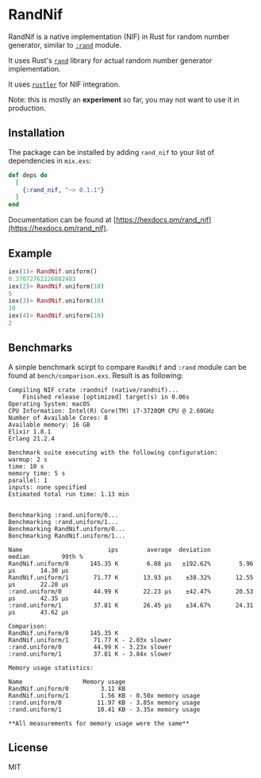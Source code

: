 # RandNif

RandNif is a native implementation (NIF) in Rust for random number generator, similar to [`:rand`](http://erlang.org/doc/man/rand.html) module.

It uses Rust's [`rand`](https://github.com/rust-random/rand) library for actual random number generator implementation.

It uses [`rustler`](https://github.com/hansihe/Rustler) for NIF integration.

Note: this is mostly an **experiment** so far, you may not want to use it in production.

## Installation

The package can be installed by adding `rand_nif` to your list of dependencies in `mix.exs`:

```elixir
def deps do
  [
    {:rand_nif, "~> 0.1.1"}
  ]
end
```

Documentation can be found at [https://hexdocs.pm/rand_nif](https://hexdocs.pm/rand_nif).

## Example

```elixir
iex(1)> RandNif.uniform()
0.37072762226882483
iex(2)> RandNif.uniform(10)
5
iex(3)> RandNif.uniform(10)
10
iex(4)> RandNif.uniform(10)
2
```

## Benchmarks

A simple benchmark scirpt to compare `RandNif` and `:rand` module can be found at `bench/comparison.exs`. Result is as following:

```
Compiling NIF crate :randnif (native/randnif)...
    Finished release [optimized] target(s) in 0.06s
Operating System: macOS
CPU Information: Intel(R) Core(TM) i7-3720QM CPU @ 2.60GHz
Number of Available Cores: 8
Available memory: 16 GB
Elixir 1.8.1
Erlang 21.2.4

Benchmark suite executing with the following configuration:
warmup: 2 s
time: 10 s
memory time: 5 s
parallel: 1
inputs: none specified
Estimated total run time: 1.13 min


Benchmarking :rand.uniform/0...
Benchmarking :rand.uniform/1...
Benchmarking RandNif.uniform/0...
Benchmarking RandNif.uniform/1...

Name                        ips        average  deviation         median         99th %
RandNif.uniform/0      145.35 K        6.88 μs   ±192.62%        5.96 μs       14.30 μs
RandNif.uniform/1       71.77 K       13.93 μs    ±38.32%       12.55 μs       22.28 μs
:rand.uniform/0         44.99 K       22.23 μs    ±42.47%       20.53 μs       42.35 μs
:rand.uniform/1         37.81 K       26.45 μs    ±34.67%       24.31 μs       43.62 μs

Comparison:
RandNif.uniform/0      145.35 K
RandNif.uniform/1       71.77 K - 2.03x slower
:rand.uniform/0         44.99 K - 3.23x slower
:rand.uniform/1         37.81 K - 3.84x slower

Memory usage statistics:

Name                 Memory usage
RandNif.uniform/0         3.11 KB
RandNif.uniform/1         1.56 KB - 0.50x memory usage
:rand.uniform/0          11.97 KB - 3.85x memory usage
:rand.uniform/1          10.41 KB - 3.35x memory usage

**All measurements for memory usage were the same**
```

## License

MIT
